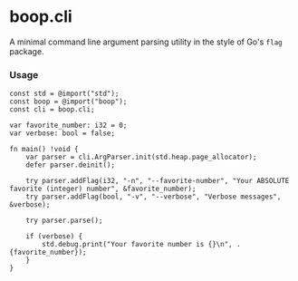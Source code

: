 # boop.cli

A minimal command line argument parsing utility in the style of Go's `flag` package.

### Usage

```zig
const std = @import("std");
const boop = @import("boop");
const cli = boop.cli;

var favorite_number: i32 = 0;
var verbose: bool = false;

fn main() !void {
    var parser = cli.ArgParser.init(std.heap.page_allocator);
    defer parser.deinit();

    try parser.addFlag(i32, "-n", "--favorite-number", "Your ABSOLUTE favorite (integer) number", &favorite_number);
    try parser.addFlag(bool, "-v", "--verbose", "Verbose messages", &verbose);

    try parser.parse();

    if (verbose) {
        std.debug.print("Your favorite number is {}\n", .{favorite_number});
    }
}
```
